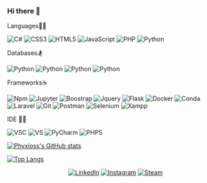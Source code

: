 ### Hi there 👋 

  Languages:surfing_man:
    
  ![C#](https://img.shields.io/badge/c%23-%23239120.svg?style=for-the-badge&logo=c-sharp&logoColor=white)
  ![CSS3](https://img.shields.io/badge/css3-%231572B6.svg?style=for-the-badge&logo=css3&logoColor=white)
  ![HTML5](https://img.shields.io/badge/html5-%23E34F26.svg?style=for-the-badge&logo=html5&logoColor=white)
  ![JavaScript](https://img.shields.io/badge/javascript-%23323330.svg?style=for-the-badge&logo=javascript&logoColor=%23F7DF1E)
  ![PHP](https://img.shields.io/badge/php-%23777BB4.svg?style=for-the-badge&logo=php&logoColor=white)
  ![Python](https://img.shields.io/badge/python-3670A0?style=for-the-badge&logo=python&logoColor=ffdd54)
  
  Databases:snowboarder:
  
   ![Python](https://img.shields.io/badge/MongoDB-4EA94B?style=for-the-badge&logo=mongodb&logoColor=white)
   ![Python](https://img.shields.io/badge/MySQL-00000F?style=for-the-badge&logo=mysql&logoColor=white)
   ![Python](https://img.shields.io/badge/Microsoft%20SQL%20Sever-CC2927?style=for-the-badge&logo=microsoft%20sql%20server&logoColor=white)
   ![Python](https://img.shields.io/badge/Elastic_Search-005571?style=for-the-badge&logo=elasticsearch&logoColor=white)

  Frameworks:coffee:	
  
   ![Npm](https://img.shields.io/badge/npm-CB3837?style=for-the-badge&logo=npm&logoColor=white)
   ![Jupyter](https://img.shields.io/badge/Jupyter-F37626.svg?&style=for-the-badge&logo=Jupyter&logoColor=white)
   ![Boostrap](https://img.shields.io/badge/Bootstrap-563D7C?style=for-the-badge&logo=bootstrap&logoColor=white)
   ![Jquery](https://img.shields.io/badge/jQuery-0769AD?style=for-the-badge&logo=jquery&logoColor=white)
   ![Flask](https://img.shields.io/badge/Flask-000000?style=for-the-badge&logo=flask&logoColor=white)
   ![Docker](https://img.shields.io/badge/Docker-2CA5E0?style=for-the-badge&logo=docker&logoColor=white)
   ![Conda](https://img.shields.io/badge/conda-342B029.svg?&style=for-the-badge&logo=anaconda&logoColor=white)
   ![Laravel](https://img.shields.io/badge/Laravel-FF2D20?style=for-the-badge&logo=laravel&logoColor=white)
   ![Git](https://img.shields.io/badge/Git-F05032?style=for-the-badge&logo=git&logoColor=white)
   ![Postman](https://img.shields.io/badge/Postman-FF6C37?style=for-the-badge&logo=Postman&logoColor=white)
   ![Selenium](https://img.shields.io/badge/Selenium-43B02A?style=for-the-badge&logo=Selenium&logoColor=white)
   ![Xampp](https://img.shields.io/badge/Xampp-F37623?style=for-the-badge&logo=xampp&logoColor=white)



  IDE 👩‍💻 
  
   ![VSC](https://img.shields.io/badge/Visual_Studio_Code-0078D4?style=for-the-badge&logo=visual%20studio%20code&logoColor=white)
   ![VS](https://img.shields.io/badge/Visual_Studio-5C2D91?style=for-the-badge&logo=visual%20studio&logoColor=white)
   ![PyCharm](https://img.shields.io/badge/PyCharm-000000.svg?&style=for-the-badge&logo=PyCharm&logoColor=white)
   ![PHPS](http://img.shields.io/badge/-PHPStorm-181717?style=for-the-badge&logo=phpstorm&logoColor=white)
   

  
  [![Phyxioss's GitHub stats](https://github-readme-stats.vercel.app/api?username=Phyxioss)](https://github.com/anuraghazra/github-readme-stats)
 
 [![Top Langs](https://github-readme-stats.vercel.app/api/top-langs/?username=Phyxioss)](https://github.com/anuraghazra/github-readme-stats)


<p align="center">
  <a href="https://www.linkedin.com/in/adem-ziya-akkaya-430399162" target="_blank"><img alt="LinkedIn" src="https://img.shields.io/badge/LinkedIn-0077B5?style=for-the-badge&logo=linkedin&logoColor=white"></a>
    <a href="https://www.instagram.com/lethielll/" target="_blank"><img alt="Instagram" src="https://img.shields.io/badge/Instagram-E4405F?style=for-the-badge&logo=instagram&logoColor=white"></a>
  <a href="https://steamcommunity.com/id/Phyxioss" target="_blank"><img alt="Steam" src="https://img.shields.io/badge/Steam-000000?style=for-the-badge&logo=steam&logoColor=white"></a>
</p>


<!--
**Phyxioss/Phyxioss** is a ✨ _special_ ✨ repository because its `README.md` (this file) appears on your GitHub profile.

Here are some ideas to get you started:

- 🔭 I’m currently working on ...
- 🌱 I’m currently learning ...
- 👯 I’m looking to collaborate on ...
- 🤔 I’m looking for help with ...
- 💬 Ask me about ...
- 📫 How to reach me: ...
- 😄 Pronouns: ...
- ⚡ Fun fact: ...
-->




